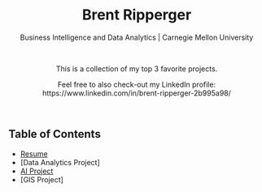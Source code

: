 <h1 align="center">Brent Ripperger</h1>
<p align="center">Business Intelligence and Data Analytics | Carnegie Mellon University</p>
<br>
<p align="center">This is a collection of my top 3 favorite projects.</p>
<p align="center">Feel free to also check-out my LinkedIn profile: https://www.linkedin.com/in/brent-ripperger-2b995a98/</p>
<br>


## Table of Contents
- [Resume](https://bmripper.github.io/General_Resume_2022_09.pdf)
- [Data Analytics Project]
- [AI Project](https://bmripper.github.io/bi_portfolio)
- [GIS Project]
